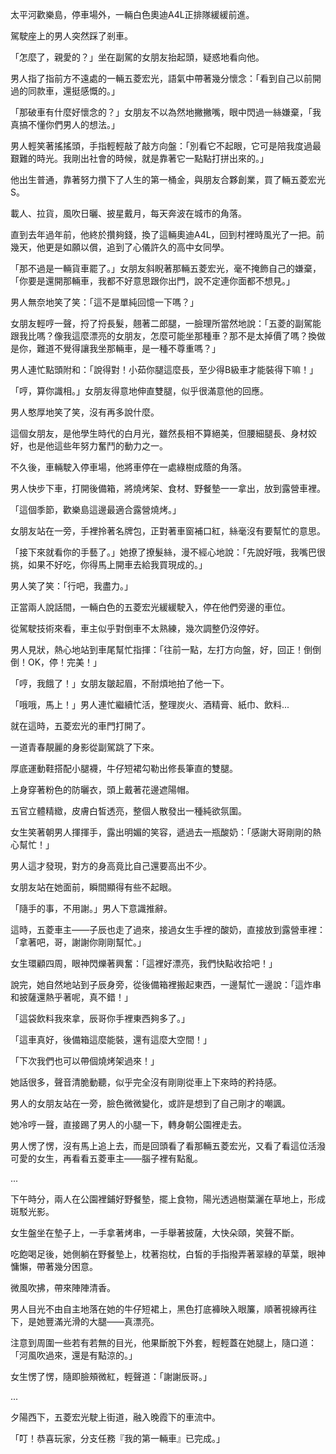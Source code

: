 太平河歡樂島，停車場外，一輛白色奧迪A4L正排隊緩緩前進。  

駕駛座上的男人突然踩了剎車。  

「怎麼了，親愛的？」坐在副駕的女朋友抬起頭，疑惑地看向他。  

男人指了指前方不遠處的一輛五菱宏光，語氣中帶著幾分懷念：「看到自己以前開過的同款車，還挺感慨的。」  

「那破車有什麼好懷念的？」女朋友不以為然地撇撇嘴，眼中閃過一絲嫌棄，「我真搞不懂你們男人的想法。」  

男人輕笑著搖搖頭，手指輕輕敲了敲方向盤：「別看它不起眼，它可是陪我度過最艱難的時光。我剛出社會的時候，就是靠著它一點點打拼出來的。」  

他出生普通，靠著努力攢下了人生的第一桶金，與朋友合夥創業，買了輛五菱宏光S。  

載人、拉貨，風吹日曬、披星戴月，每天奔波在城市的角落。  

直到去年過年前，他終於攢夠錢，換了這輛奧迪A4L，回到村裡時風光了一把。前幾天，他更是如願以償，追到了心儀許久的高中女同學。  

「那不過是一輛貨車罷了。」女朋友斜睨著那輛五菱宏光，毫不掩飾自己的嫌棄，「你要是還開那輛車，我都不好意思跟你出門，說不定連你面都不想見。」  

男人無奈地笑了笑：「這不是單純回憶一下嗎？」  

女朋友輕哼一聲，捋了捋長髮，翹著二郎腿，一臉理所當然地說：「五菱的副駕能跟我比嗎？像我這麼漂亮的女朋友，怎麼可能坐那種車？那不是太掉價了嗎？換做是你，難道不覺得讓我坐那輛車，是一種不尊重嗎？」  

男人連忙點頭附和：「說得對！小茹你腿這麼長，至少得B級車才能裝得下嘛！」  

「哼，算你識相。」女朋友得意地伸直雙腿，似乎很滿意他的回應。  

男人憨厚地笑了笑，沒有再多說什麼。  

這個女朋友，是他學生時代的白月光，雖然長相不算絕美，但腰細腿長、身材姣好，也是他這些年努力奮鬥的動力之一。  

不久後，車輛駛入停車場，他將車停在一處綠樹成蔭的角落。  

男人快步下車，打開後備箱，將燒烤架、食材、野餐墊一一拿出，放到露營車裡。  

「這個季節，歡樂島這邊最適合露營燒烤。」  

女朋友站在一旁，手裡拎著名牌包，正對著車窗補口紅，絲毫沒有要幫忙的意思。  

「接下來就看你的手藝了。」她撩了撩髮絲，漫不經心地說：「先說好哦，我嘴巴很挑，如果不好吃，你得馬上開車去給我買現成的。」  

男人笑了笑：「行吧，我盡力。」  

正當兩人說話間，一輛白色的五菱宏光緩緩駛入，停在他們旁邊的車位。  

從駕駛技術來看，車主似乎對倒車不太熟練，幾次調整仍沒停好。  

男人見狀，熱心地站到車尾幫忙指揮：「往前一點，左打方向盤，好，回正！倒倒倒！OK，停！完美！」  

「哼，我餓了！」女朋友皺起眉，不耐煩地拍了他一下。  

「哦哦，馬上！」男人連忙繼續忙活，整理炭火、酒精膏、紙巾、飲料...  

就在這時，五菱宏光的車門打開了。  

一道青春靚麗的身影從副駕跳了下來。  

厚底運動鞋搭配小腿襪，牛仔短裙勾勒出修長筆直的雙腿。  

上身穿著粉色的防曬衣，頭上戴著花邊遮陽帽。  

五官立體精緻，皮膚白皙透亮，整個人散發出一種純欲氛圍。  

女生笑著朝男人揮揮手，露出明媚的笑容，遞過去一瓶酸奶：「感謝大哥剛剛的熱心幫忙！」  

男人這才發現，對方的身高竟比自己還要高出不少。  

女朋友站在她面前，瞬間顯得有些不起眼。  

「隨手的事，不用謝。」男人下意識推辭。  

這時，五菱車主——子辰也走了過來，接過女生手裡的酸奶，直接放到露營車裡：「拿著吧，哥，謝謝你剛剛幫忙。」  

女生環顧四周，眼神閃爍著興奮：「這裡好漂亮，我們快點收拾吧！」  

說完，她自然地站到子辰身旁，從後備箱裡搬起東西，一邊幫忙一邊說：「這炸串和披薩還熱乎著呢，真不錯！」  

「這袋飲料我來拿，辰哥你手裡東西夠多了。」  

「這車真好，後備箱這麼能裝，還有這麼大空間！」  

「下次我們也可以帶個燒烤架過來！」  

她話很多，聲音清脆動聽，似乎完全沒有剛剛從車上下來時的矜持感。  

男人的女朋友站在一旁，臉色微微變化，或許是想到了自己剛才的嘲諷。  

她冷哼一聲，直接踢了男人的小腿一下，轉身朝公園裡走去。  

男人愣了愣，沒有馬上追上去，而是回頭看了看那輛五菱宏光，又看了看這位活潑可愛的女生，再看看五菱車主——腦子裡有點亂。  

...  

下午時分，兩人在公園裡鋪好野餐墊，擺上食物，陽光透過樹葉灑在草地上，形成斑駁光影。  

女生盤坐在墊子上，一手拿著烤串，一手舉著披薩，大快朵頤，笑聲不斷。  

吃飽喝足後，她側躺在野餐墊上，枕著抱枕，白皙的手指撥弄著翠綠的草葉，眼神慵懶，帶著幾分困意。  

微風吹拂，帶來陣陣清香。  

男人目光不由自主地落在她的牛仔短裙上，黑色打底褲映入眼簾，順著視線再往下，是她豐滿光滑的大腿——真漂亮。  

注意到周圍一些若有若無的目光，他果斷脫下外套，輕輕蓋在她腿上，隨口道：「河風吹過來，還是有點涼的。」  

女生愣了愣，隨即臉頰微紅，輕聲道：「謝謝辰哥。」  

...  

夕陽西下，五菱宏光駛上街道，融入晚霞下的車流中。  

「叮！恭喜玩家，分支任務『我的第一輛車』已完成。」